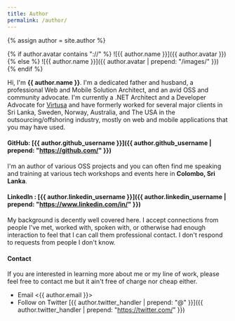 ```yaml
---
title: Author
permalink: /author/
---
```

{% assign author = site.author %}

{% if author.avatar contains "://" %}
  ![{{ author.name }}]({{ author.avatar }})
{% else %}
  ![{{ author.name }}]({{ author.avatar | prepend: "/images/" }})
{% endif %}

Hi, I'm __{{ author.name }}__. I'm a dedicated father and husband, a professional Web and Mobile Solution Architect, and an avid OSS and community advocate. I'm currently a .NET Architect and a Developer Advocate for [Virtusa](https://www.virtusa.com/) and have formerly worked for several major clients in Sri Lanka, Sweden, Norway, Australia, and The USA in the outsourcing/offshoring industry, mostly on web and mobile applications that you may have used.

#### GitHub: [{{ author.github_username }}]({{ author.github_username | prepend: "https://github.com/" }})

I'm an author of various OSS projects and you can often find me speaking and training at various tech workshops and events here in __Colombo, Sri Lanka__.

#### LinkedIn : [{{ author.linkedin_username }}]({{ author.linkedin_username | prepend: "https://www.linkedin.com/in/" }})

My background is decently well covered here. I accept connections from people I've met, worked with, spoken with, or otherwise had enough interaction to feel that I can call them professional contact. I don't respond to requests from people I don't know.

#### Contact

If you are interested in learning more about me or my line of work, please feel free to contact me but it ain't free of charge nor cheap either.

- Email <{{ author.email }}>
- Follow on Twitter [{{ author.twitter_handler | prepend: "@" }}]({{ author.twitter_handler | prepend: "https://twitter.com/" }})
